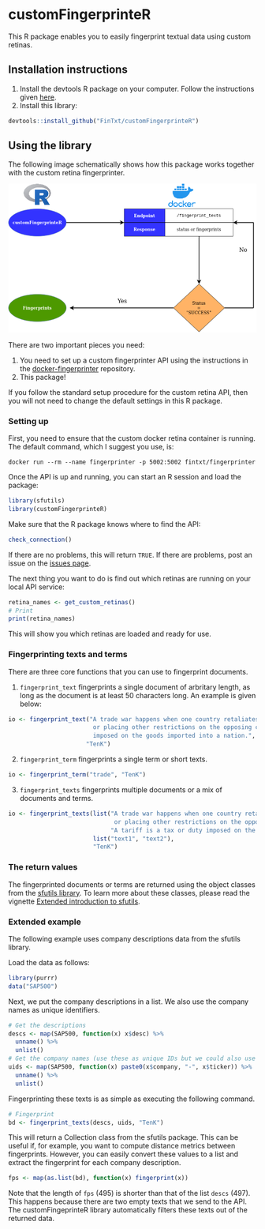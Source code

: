 # customFingerprinteR

This R package enables you to easily fingerprint textual data using custom retinas.

## Installation instructions

1. Install the devtools R package on your computer. Follow the instructions given [here](https://www.rdocumentation.org/packages/devtools/versions/1.13.6).
2. Install this library: 

```r
devtools::install_github("FinTxt/customFingerprinteR")
```

## Using the library

The following image schematically shows how this package works together with the custom retina fingerprinter.

![api](img/package_and_fp.png)

There are two important pieces you need:

1. You need to set up a custom fingerprinter API using the instructions in the [docker-fingerprinter](https://github.com/FinTxt/docker-fingerprinter) repository.
2. This package!

If you follow the standard setup procedure for the custom retina API, then you will not need to change the default settings in this R package.

### Setting up

First, you need to ensure that the custom docker retina container is running. The default command, which I suggest you use, is:

```shell
docker run --rm --name fingerprinter -p 5002:5002 fintxt/fingerprinter
```

Once the API is up and running, you can start an R session and load the package:

```r
library(sfutils)
library(customFingerprinteR)
```

Make sure that the R package knows where to find the API:

```r
check_connection()
```

If there are no problems, this will return `TRUE`. If there are problems, post an issue on the [issues page](https://github.com/FinTxt/customFingerprinteR/issues).

The next thing you want to do is find out which retinas are running on your local API service:

```r
retina_names <- get_custom_retinas()
# Print
print(retina_names)
```

This will show you which retinas are loaded and ready for use.

### Fingerprinting texts and terms

There are three core functions that you can use to fingerprint documents. 

1. `fingerprint_text` fingerprints a single document of arbritary length, as long as the document is at least 50 characters long. An example is given below:

```r
io <- fingerprint_text("A trade war happens when one country retaliates against another by raising import tariffs 
                        or placing other restrictions on the opposing country's imports. A tariff is a tax or duty 
                        imposed on the goods imported into a nation.", 
                      "TenK")
```

2. `fingerprint_term` fingerprints a single term or short texts.

```r
io <- fingerprint_term("trade", "TenK")
```

3. `fingerprint_texts` fingerprints multiple documents or a mix of documents and terms.

```r
io <- fingerprint_texts(list("A trade war happens when one country retaliates against another by raising import tariffs # Document 1
                              or placing other restrictions on the opposing country's imports.",                        # Document 2
                             "A tariff is a tax or duty imposed on the goods imported into a nation."), 
                        list("text1", "text2"),                                                                         # Unique ids for documents 1 and 2
                        "TenK")                                                                                         # Name of the retina you want to use
```

### The return values

The fingerprinted documents or terms are returned using the object classes from the [sfutils library](https://jasperhg90.github.io/sfutils/). To learn more about these classes, please read the vignette [Extended introduction to sfutils](https://jasperhg90.github.io/sfutils/articles/basics.html).

### Extended example

The following example uses company descriptions data from the sfutils library.

Load the data as follows:

```r
library(purrr)
data("SAP500")
```

Next, we put the company descriptions in a list. We also use the company names as unique identifiers.

```r
# Get the descriptions
descs <- map(SAP500, function(x) x$desc) %>%
  unname() %>%
  unlist()
# Get the company names (use these as unique IDs but we could also use tickers)
uids <- map(SAP500, function(x) paste0(x$company, "-", x$ticker)) %>%
  unname() %>%
  unlist()
```

Fingerprinting these texts is as simple as executing the following command.

```r
# Fingerprint
bd <- fingerprint_texts(descs, uids, "TenK")
```

This will return a Collection class from the sfutils package. This can be useful if, for example, you want to compute distance metrics between fingerprints. However, you can easily convert these values to a list and extract the fingerprint for each company description.

```r
fps <- map(as.list(bd), function(x) fingerprint(x))
```

Note that the length of `fps` (495) is shorter than that of the list `descs` (497). This happens because there are two empty texts that we send to the API. The customFingeprinteR library automatically filters these texts out of the returned data.

